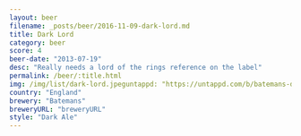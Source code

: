 ```yaml
---
layout: beer
filename: _posts/beer/2016-11-09-dark-lord.md
title: Dark Lord
category: beer
score: 4
beer-date: "2013-07-19"
desc: "Really needs a lord of the rings reference on the label"
permalink: /beer/:title.html
img: /img/list/dark-lord.jpeguntappd: "https://untappd.com/b/batemans-dark-lord/35504"
country: "England"
brewery: "Batemans"
breweryURL: "breweryURL"
style: "Dark Ale"
---
```

